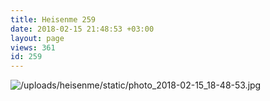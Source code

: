 ```yaml
---
title: Heisenme 259
date: 2018-02-15 21:48:53 +03:00
layout: page
views: 361
id: 259
---
```


![/uploads/heisenme/static/photo_2018-02-15_18-48-53.jpg](/uploads/heisenme/static/photo_2018-02-15_18-48-53.jpg)
